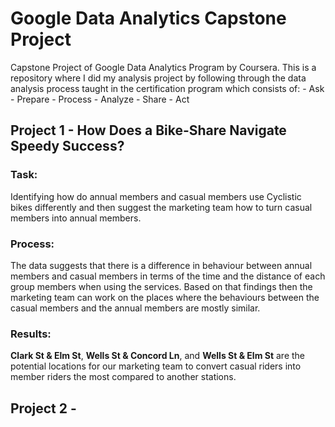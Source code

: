 # Google Data Analytics Capstone Project

Capstone Project of Google Data Analytics Program by Coursera.
This is a repository where I did my analysis project by following through the data analysis process taught in the certification program which consists of:
    - Ask
    - Prepare
    - Process
    - Analyze
    - Share
    - Act

## Project 1 - How Does a Bike-Share Navigate Speedy Success?

### Task: 

Identifying how do annual members and casual members use Cyclistic bikes differently and then suggest the marketing team how to turn casual members into annual members.

### Process: 

The data suggests that there is a difference in behaviour between annual members and casual members in terms of the time and the distance of each group members when using the services. Based on that findings then the marketing team can work on the places where the behaviours between the casual members and the annual members are mostly similar.

### Results: 

**Clark St & Elm St**, **Wells St & Concord Ln**, and **Wells St & Elm St** are the potential locations for our marketing team to convert casual riders into member riders the most compared to another stations. 

## Project 2 - 
